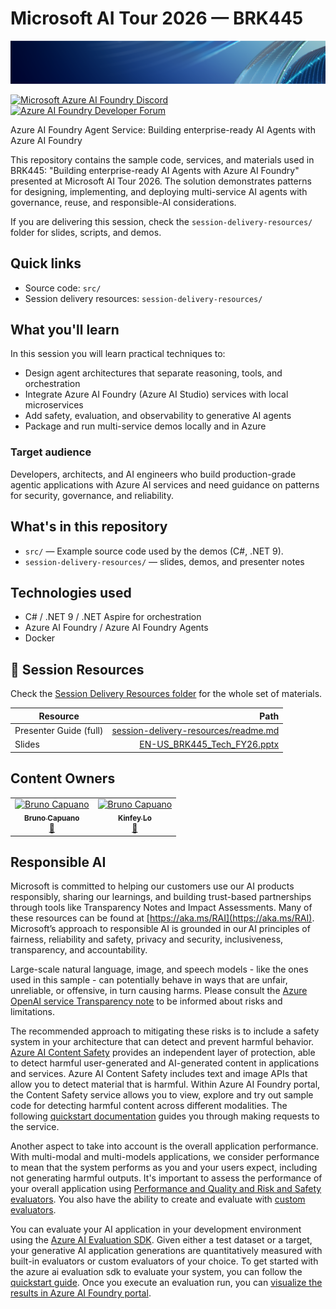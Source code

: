 # Microsoft AI Tour 2026 — BRK445

![AI Tour banner](img/Banner-MS-AI-Tour-26.png)

[![Microsoft Azure AI Foundry Discord](https://dcbadge.limes.pink/api/server/ByRwuEEgH4)](https://discord.com/invite/ByRwuEEgH4)
[![Azure AI Foundry Developer Forum](https://img.shields.io/badge/GitHub-Azure_AI_Foundry_Developer_Forum-blue?style=for-the-badge&logo=github&color=adff2f&logoColor=fff)](https://aka.ms/foundry/forum)

Azure AI Foundry Agent Service: Building enterprise-ready AI Agents with Azure AI Foundry

This repository contains the sample code, services, and materials used in BRK445: "Building enterprise-ready AI Agents with Azure AI Foundry" presented at Microsoft AI Tour 2026. The solution demonstrates patterns for designing, implementing, and deploying multi-service AI agents with governance, reuse, and responsible-AI considerations.

If you are delivering this session, check the `session-delivery-resources/` folder for slides, scripts, and demos.

## Quick links

- Source code: `src/`
- Session delivery resources: `session-delivery-resources/`

## What you'll learn

In this session you will learn practical techniques to:

- Design agent architectures that separate reasoning, tools, and orchestration
- Integrate Azure AI Foundry (Azure AI Studio) services with local microservices
- Add safety, evaluation, and observability to generative AI agents
- Package and run multi-service demos locally and in Azure

### Target audience

Developers, architects, and AI engineers who build production-grade agentic applications with Azure AI services and need guidance on patterns for security, governance, and reliability.

## What's in this repository

- `src/` — Example source code used by the demos (C#, .NET 9).  
- `session-delivery-resources/` — slides, demos, and presenter notes

## Technologies used

- C# / .NET 9 / .NET Aspire for orchestration
- Azure AI Foundry / Azure AI Foundry Agents
- Docker

## 🔗 Session Resources

Check the [Session Delivery Resources folder](./session-delivery-resources/) for the whole set of materials.

| Resource | Path |
|---|---:|
| Presenter Guide (full) | [session-delivery-resources/readme.md](session-delivery-resources/readme.md)
| Slides | [EN-US_BRK445_Tech_FY26.pptx](https://aka.ms/AAxri1f) |

## Content Owners

<table>
<tr>
    <td align="center"><a href="http://github.com/mikekinsman">
        <img src="https://github.com/elbruno.png" width="100px;" alt="Bruno Capuano"/>
        <br />
        <sub><b>Bruno Capuano</b></sub></a>
        <br />
        <a href="https://github.com/elbruno" title="talk">📢</a>
    </td>
    <td align="center"><a href="https://github.com/kinfey">
        <img src="https://github.com/kinfey.png" width="100px;" alt="Bruno Capuano"/>
        <br />
        <sub><b>Kinfey Lo</b></sub></a>
        <br />
        <a href="https://github.com/kinfey" title="talk">📢</a>
    </td>

</tr></table>

## Responsible AI

Microsoft is committed to helping our customers use our AI products responsibly, sharing our learnings, and building trust-based partnerships through tools like Transparency Notes and Impact Assessments. Many of these resources can be found at [https://aka.ms/RAI](https://aka.ms/RAI).
Microsoft’s approach to responsible AI is grounded in our AI principles of fairness, reliability and safety, privacy and security, inclusiveness, transparency, and accountability.

Large-scale natural language, image, and speech models - like the ones used in this sample - can potentially behave in ways that are unfair, unreliable, or offensive, in turn causing harms. Please consult the [Azure OpenAI service Transparency note](https://learn.microsoft.com/legal/cognitive-services/openai/transparency-note?tabs=text) to be informed about risks and limitations.

The recommended approach to mitigating these risks is to include a safety system in your architecture that can detect and prevent harmful behavior. [Azure AI Content Safety](https://learn.microsoft.com/azure/ai-services/content-safety/overview) provides an independent layer of protection, able to detect harmful user-generated and AI-generated content in applications and services. Azure AI Content Safety includes text and image APIs that allow you to detect material that is harmful. Within Azure AI Foundry portal, the Content Safety service allows you to view, explore and try out sample code for detecting harmful content across different modalities. The following [quickstart documentation](https://learn.microsoft.com/azure/ai-services/content-safety/quickstart-text?tabs=visual-studio%2Clinux&pivots=programming-language-rest) guides you through making requests to the service.

Another aspect to take into account is the overall application performance. With multi-modal and multi-models applications, we consider performance to mean that the system performs as you and your users expect, including not generating harmful outputs. It's important to assess the performance of your overall application using [Performance and Quality and Risk and Safety evaluators](https://learn.microsoft.com/azure/ai-studio/concepts/evaluation-metrics-built-in). You also have the ability to create and evaluate with [custom evaluators](https://learn.microsoft.com/azure/ai-studio/how-to/develop/evaluate-sdk#custom-evaluators).

You can evaluate your AI application in your development environment using the [Azure AI Evaluation SDK](https://microsoft.github.io/promptflow/index.html). Given either a test dataset or a target, your generative AI application generations are quantitatively measured with built-in evaluators or custom evaluators of your choice. To get started with the azure ai evaluation sdk to evaluate your system, you can follow the [quickstart guide](https://learn.microsoft.com/azure/ai-studio/how-to/develop/flow-evaluate-sdk). Once you execute an evaluation run, you can [visualize the results in Azure AI Foundry portal](https://learn.microsoft.com/azure/ai-studio/how-to/evaluate-flow-results).

